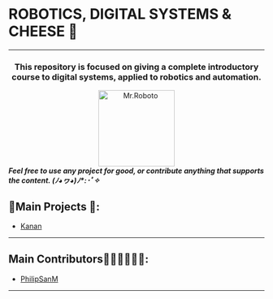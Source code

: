 # ROBOTICS, DIGITAL SYSTEMS & CHEESE 🧀
---

<div align = "middle" id = "Header">
  <h3><strong>
    This repository is focused on giving a complete introductory course to digital systems, 
    applied to robotics and automation.
  </h3></strong>
  <img src="https://user-images.githubusercontent.com/99928036/182035181-974c1a4c-6bb1-4bbe-b228-7b752b281147.png" alt="Mr.Roboto" width="150"/>
</div>



<div id="body">
  <i><strong>
  Feel free to use any project for good, or contribute anything that supports the content.	(ﾉ◕ヮ◕)ﾉ*:･ﾟ✧
  </i></strong>
</div>

## 🤖Main Projects 🤖:
- <a href="https://github.com/PhilipSanM/Robotics_DigitalSystems_and_Cheese/tree/main/Kanan">Kanan</a>



---

## Main Contributors🧑‍💻👨‍💻👩‍💻:
- <a href="https://github.com/PhilipSanM">PhilipSanM</a>

---

